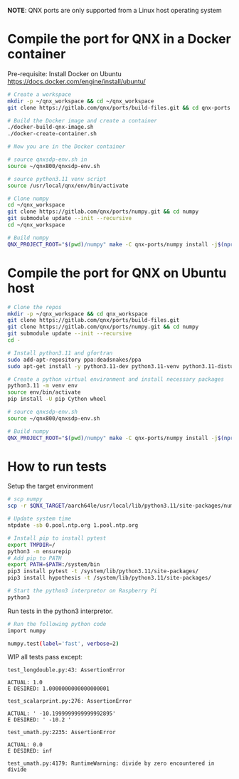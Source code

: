 **NOTE**: QNX ports are only supported from a Linux host operating system

# Compile the port for QNX in a Docker container

Pre-requisite: Install Docker on Ubuntu https://docs.docker.com/engine/install/ubuntu/
```bash
# Create a workspace
mkdir -p ~/qnx_workspace && cd ~/qnx_workspace
git clone https://gitlab.com/qnx/ports/build-files.git && cd qnx-ports

# Build the Docker image and create a container
./docker-build-qnx-image.sh
./docker-create-container.sh

# Now you are in the Docker container

# source qnxsdp-env.sh in
source ~/qnx800/qnxsdp-env.sh

# source python3.11 venv script
source /usr/local/qnx/env/bin/activate

# Clone numpy
cd ~/qnx_workspace
git clone https://gitlab.com/qnx/ports/numpy.git && cd numpy
git submodule update --init --recursive
cd ~/qnx_workspace

# Build numpy
QNX_PROJECT_ROOT="$(pwd)/numpy" make -C qnx-ports/numpy install -j$(nproc)
```

# Compile the port for QNX on Ubuntu host
```bash
# Clone the repos
mkdir -p ~/qnx_workspace && cd qnx_workspace
git clone https://gitlab.com/qnx/ports/build-files.git
git clone https://gitlab.com/qnx/ports/numpy.git && cd numpy
git submodule update --init --recursive
cd -

# Install python3.11 and gfortran
sudo add-apt-repository ppa:deadsnakes/ppa
sudo apt-get install -y python3.11-dev python3.11-venv python3.11-distutils software-properties-common gfortran

# Create a python virtual environment and install necessary packages
python3.11 -m venv env
source env/bin/activate
pip install -U pip Cython wheel

# source qnxsdp-env.sh
source ~/qnx800/qnxsdp-env.sh

# Build numpy
QNX_PROJECT_ROOT="$(pwd)/numpy" make -C qnx-ports/numpy install -j$(nproc)
```

# How to run tests

Setup the target environment
```bash
# scp numpy
scp -r $QNX_TARGET/aarch64le/usr/local/lib/python3.11/site-packages/numpy root@<target-ip-address>:/system/lib/python3.11/site-packages

# Update system time
ntpdate -sb 0.pool.ntp.org 1.pool.ntp.org

# Install pip to install pytest
export TMPDIR=/
python3 -m ensurepip
# Add pip to PATH
export PATH=$PATH:/system/bin
pip3 install pytest -t /system/lib/python3.11/site-packages/
pip3 install hypothesis -t /system/lib/python3.11/site-packages/

# Start the python3 interpretor on Raspberry Pi
python3
```

Run tests in the python3 interpretor.
```bash
# Run the following python code
import numpy

numpy.test(label='fast', verbose=2)
```

WIP all tests pass except:
```console
test_longdouble.py:43: AssertionError

ACTUAL: 1.0
E DESIRED: 1.0000000000000000001

test_scalarprint.py:276: AssertionError

ACTUAL: ' -10.1999999999999992895'
E DESIRED: ' -10.2 '

test_umath.py:2235: AssertionError

ACTUAL: 0.0
E DESIRED: inf

test_umath.py:4179: RuntimeWarning: divide by zero encountered in divide
```
